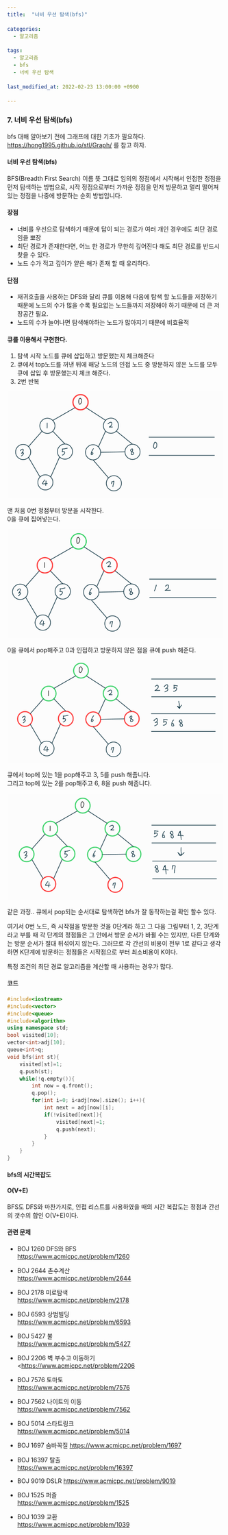 ```yaml
---
title:  "너비 우선 탐색(bfs)"

categories:
  - 알고리즘

tags:
  - 알고리즘
  - bfs
  - 너비 우선 탐색

last_modified_at: 2022-02-23 13:00:00 +0900

---
```


### 7. 너비 우선 탐색(bfs)

bfs 대해 알아보기 전에 그래프에 대한 기초가 필요하다.
https://hong1995.github.io/stl/Graph/ 를 참고 하자.

#### 너비 우선 탐색(bfs)

BFS(Breadth First Search) 이름 뜻 그대로 임의의 정점에서 시작해서 인접한 정점을 먼저 탐색하는 방법으로, 시작 정점으로부터 가까운 정점을 먼저 방문하고 멀리 떨어져 있는 정점을 나중에 방문하는 순회 방법입니다.

#### 장점

- 너비를 우선으로 탐색하기 때문에 답이 되는 경로가 여러 개인 경우에도 최단 경로임을 뽀장
- 최단 경로가 존재한다면, 어느 한 경로가 무한히 깊어진다 해도 최단 경로를 반드시 찾을 수 있다.
- 노드 수가 적고 깊이가 얕은 해가 존재 할 때 유리하다.

#### 단점

- 재귀호출을 사용하는 DFS와 달리 큐를 이용해 다음에 탐색 할 노드들을 저장하기 때문에 노드의 수가 많을 수록 필요없는 노드들까지 저장해야 하기 때문에 더 큰 저장공간 필요.
- 노드의 수가 늘어나면 탐색해야하는 노드가 많아지기 때문에 비효율적

#### 큐를 이용해서 구현한다.

1. 탐색 시작 노드를 큐에 삽입하고 방문했는지 체크해준다
2. 큐에서 top노드를 꺼낸 뒤에 해당 노드의 인접 노드 중 방문하지 않은 노드를 모두 큐에 삽입 후 방문했는지 체크 해준다.
3. 2번 반복

![image-20220223003016000](/images/2022-02-23-BFS/image-20220223003016000.png)

맨 처음 0번 정점부터 방문을 시작한다.  
0을 큐에 집어넣는다.

![image-20220223003040575](/images/2022-02-23-BFS/image-20220223003040575.png)

0을 큐에서 pop해주고 0과 인접하고 방문하지 않은 점을 큐에 push 해준다.

![image-20220223003059206](/images/2022-02-23-BFS/image-20220223003059206.png)

큐에서 top에 있는 1을 pop해주고 3, 5를 push 해줍니다.  
그리고 top에 있는 2를 pop해주고 6, 8을 push 해줍니다.

![image-20220223003119295](/images/2022-02-23-BFS/image-20220223003119295.png)

같은 과정..  큐에서 pop되는 순서대로 탐색하면 bfs가 잘 동작하는걸 확인 할수 있다.

여기서 0번 노드, 즉 시작점을 방문한 것을 0단계라 하고 그 다음 그림부터 1, 2, 3단계라고 부를 때 각 단계의 정점들은 그 안에서 방문 순서가 바뀔 수는 있지만, 다른 단계와는 방문 순서가 절대 뒤섞이지 않는다. 그러므로 각 간선의 비용이 전부 1로 같다고 생각하면 K단계에 방문하는 정점들은 시작점으로 부터 최소비용이 K이다.

특정 조건의 최단 경로 알고리즘을 계산할 때 사용하는 경우가 많다.

#### 코드

```c++
#include<iostream>
#include<vector>
#include<queue>
#include<algorithm>
using namespace std;
bool visited[10];
vector<int>adj[10];
queue<int>q;
void bfs(int st){
    visited[st]=1;
    q.push(st);
    while(!q.empty()){
        int now = q.front();
        q.pop();
        for(int i=0; i<adj[now].size(); i++){
            int next = adj[now][i];
            if(!visited[next]){
                visited[next]=1;
                q.push(next);
            }
        }
    }
}
```

#### bfs의 시간복잡도

#### O(V+E)

BFS도 DFS와 마찬가지로, 인접 리스트를 사용하였을 때의 시간 복잡도는 정점과 간선의 갯수의 합인 O(V+E)이다.

#### 관련 문제

- BOJ 1260 DFS와 BFS  
  <https://www.acmicpc.net/problem/1260>
- BOJ 2644 촌수계산  
  <https://www.acmicpc.net/problem/2644>
- BOJ 2178 미로탐색  
  <https://www.acmicpc.net/problem/2178>
- BOJ 6593 상범빌딩  
  <https://www.acmicpc.net/problem/6593>
- BOJ 5427 불  
  <https://www.acmicpc.net/problem/5427>
- BOJ 2206 벽 부수고 이동하기  
  <https://www.acmicpc.net/problem/2206
- BOJ 7576 토마토  
  <https://www.acmicpc.net/problem/7576>
- BOJ 7562 나이트의 이동  
  <https://www.acmicpc.net/problem/7562>
- BOJ 5014 스타트링크  
  <https://www.acmicpc.net/problem/5014>
- BOJ 1697 숨바꼭질 
  <https://www.acmicpc.net/problem/1697>

- BOJ 16397 탈출  
  <https://www.acmicpc.net/problem/16397>

- BOJ 9019 DSLR 
  <https://www.acmicpc.net/problem/9019>

- BOJ 1525 퍼즐  
  <https://www.acmicpc.net/problem/1525>

- BOJ 1039 교환  
  <https://www.acmicpc.net/problem/1039>
